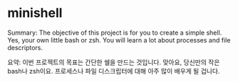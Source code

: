 # minishell

Summary: The objective of this project is for you to create a simple shell. Yes, your own little bash or zsh. You will learn a lot about processes and file descriptors.

요약: 이번 프로젝트의 목표는 간단한 쉘을 만드는 것입니다. 맞아요, 당신만의 작은 bash나 zsh이요. 프로세스나 파일 디스크립터에 대해 아주 많이 배우게 될 겁니다.
